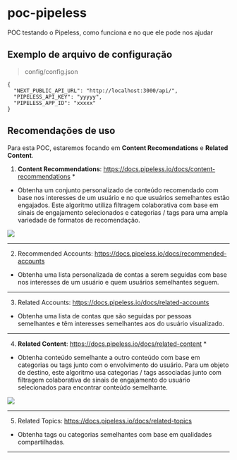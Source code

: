 # poc-pipeless
POC testando o Pipeless, como funciona e no que ele pode nos ajudar

## Exemplo de arquivo de configuração

> config/config.json
```
{
  "NEXT_PUBLIC_API_URL": "http://localhost:3000/api/",
  "PIPELESS_API_KEY": "yyyyy",
  "PIPELESS_APP_ID": "xxxxx"
}
```

## Recomendações de uso

Para esta POC, estaremos focando em **Content Recomendations** e **Related Content**.

1. **Content Recommendations**: <https://docs.pipeless.io/docs/content-recommendations> *

- Obtenha um conjunto personalizado de conteúdo recomendado com base nos interesses de um usuário e no que usuários semelhantes estão engajados. Este algoritmo utiliza filtragem colaborativa com base em sinais de engajamento selecionados e categorias / tags para uma ampla variedade de formatos de recomendação.

<img src="https://pipeless.io/_nuxt/img/algo-content.15e93b6.svg" />

---

2. Recommended Accounts: <https://docs.pipeless.io/docs/recommended-accounts>

-  Obtenha uma lista personalizada de contas a serem seguidas com base nos interesses de um usuário e quem usuários semelhantes seguem.

---

3. Related Accounts: <https://docs.pipeless.io/docs/related-accounts>

- Obtenha uma lista de contas que são seguidas por pessoas semelhantes e têm interesses semelhantes aos do usuário visualizado.

---

4. **Related Content**: <https://docs.pipeless.io/docs/related-content> *

- Obtenha conteúdo semelhante a outro conteúdo com base em categorias ou tags junto com o envolvimento do usuário. Para um objeto de destino, este algoritmo usa categorias / tags associadas junto com filtragem colaborativa de sinais de engajamento do usuário selecionados para encontrar conteúdo semelhante.

<img src="https://pipeless.io/_nuxt/img/algo-related-content.e55406e.svg" />

---

5. Related Topics: <https://docs.pipeless.io/docs/related-topics>

- Obtenha tags ou categorias semelhantes com base em qualidades compartilhadas.

---

